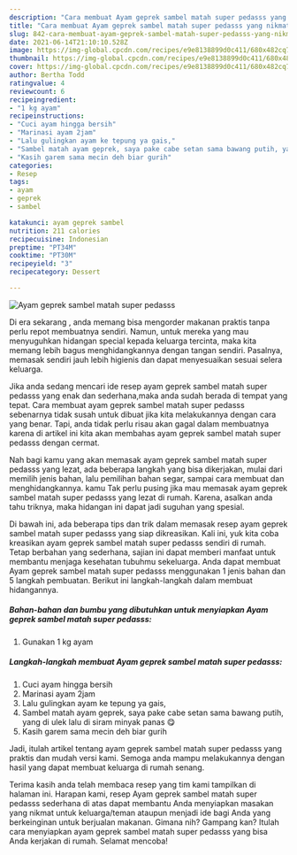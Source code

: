 ```yaml
---
description: "Cara membuat Ayam geprek sambel matah super pedasss yang nikmat dan Mudah Dibuat"
title: "Cara membuat Ayam geprek sambel matah super pedasss yang nikmat dan Mudah Dibuat"
slug: 842-cara-membuat-ayam-geprek-sambel-matah-super-pedasss-yang-nikmat-dan-mudah-dibuat
date: 2021-06-14T21:10:10.528Z
image: https://img-global.cpcdn.com/recipes/e9e8138899d0c411/680x482cq70/ayam-geprek-sambel-matah-super-pedasss-foto-resep-utama.jpg
thumbnail: https://img-global.cpcdn.com/recipes/e9e8138899d0c411/680x482cq70/ayam-geprek-sambel-matah-super-pedasss-foto-resep-utama.jpg
cover: https://img-global.cpcdn.com/recipes/e9e8138899d0c411/680x482cq70/ayam-geprek-sambel-matah-super-pedasss-foto-resep-utama.jpg
author: Bertha Todd
ratingvalue: 4
reviewcount: 6
recipeingredient:
- "1 kg ayam"
recipeinstructions:
- "Cuci ayam hingga bersih"
- "Marinasi ayam 2jam"
- "Lalu gulingkan ayam ke tepung ya gais,"
- "Sambel matah ayam geprek, saya pake cabe setan sama bawang putih, yang di ulek lalu di siram minyak panas 😋"
- "Kasih garem sama mecin deh biar gurih"
categories:
- Resep
tags:
- ayam
- geprek
- sambel

katakunci: ayam geprek sambel 
nutrition: 211 calories
recipecuisine: Indonesian
preptime: "PT34M"
cooktime: "PT30M"
recipeyield: "3"
recipecategory: Dessert

---
```



![Ayam geprek sambel matah super pedasss](https://img-global.cpcdn.com/recipes/e9e8138899d0c411/680x482cq70/ayam-geprek-sambel-matah-super-pedasss-foto-resep-utama.jpg)

Di era  sekarang , anda memang bisa mengorder makanan praktis tanpa perlu repot membuatnya sendiri. Namun, untuk mereka yang mau menyuguhkan hidangan special kepada keluarga tercinta, maka kita memang lebih bagus menghidangkannya dengan tangan sendiri. Pasalnya, memasak sendiri jauh lebih higienis dan dapat menyesuaikan sesuai selera keluarga.

Jika anda sedang mencari ide resep ayam geprek sambel matah super pedasss yang enak dan sederhana,maka anda sudah berada di tempat yang tepat. Cara membuat ayam geprek sambel matah super pedasss  sebenarnya tidak susah untuk dibuat jika kita melakukannya dengan cara yang benar. Tapi, anda tidak perlu risau akan gagal dalam membuatnya 
karena di artikel ini kita akan membahas ayam geprek sambel matah super pedasss dengan cermat.  



Nah bagi kamu yang akan memasak ayam geprek sambel matah super pedasss yang lezat, ada beberapa langkah yang bisa dikerjakan, mulai dari memilih jenis bahan, lalu pemilihan bahan segar, sampai cara membuat dan menghidangkannya. kamu Tak perlu pusing jika mau memasak ayam geprek sambel matah super pedasss yang lezat di rumah. Karena, asalkan anda  tahu triknya, maka hidangan ini dapat jadi suguhan yang spesial.

Di bawah ini, ada beberapa tips dan trik dalam memasak resep ayam geprek sambel matah super pedasss yang siap dikreasikan. Kali ini, yuk kita coba kreasikan ayam geprek sambel matah super pedasss sendiri di rumah. Tetap berbahan yang sederhana, sajian ini dapat memberi manfaat untuk membantu menjaga kesehatan tubuhmu sekeluarga. Anda dapat membuat Ayam geprek sambel matah super pedasss menggunakan 1 jenis bahan dan 5 langkah pembuatan. Berikut ini langkah-langkah dalam membuat hidangannya.

<!--inarticleads1-->

##### Bahan-bahan dan bumbu yang dibutuhkan untuk menyiapkan Ayam geprek sambel matah super pedasss:

1. Gunakan 1 kg ayam




<!--inarticleads2-->

##### Langkah-langkah membuat Ayam geprek sambel matah super pedasss:

1. Cuci ayam hingga bersih
1. Marinasi ayam 2jam
1. Lalu gulingkan ayam ke tepung ya gais,
1. Sambel matah ayam geprek, saya pake cabe setan sama bawang putih, yang di ulek lalu di siram minyak panas 😋
1. Kasih garem sama mecin deh biar gurih




Jadi, itulah artikel tentang  ayam geprek sambel matah super pedasss  yang praktis dan mudah versi kami. Semoga anda mampu melakukannya dengan hasil yang dapat membuat keluarga di rumah senang. 

Terima kasih anda telah membaca resep yang tim kami tampilkan di halaman ini. Harapan kami, resep  Ayam geprek sambel matah super pedasss sederhana di atas dapat membantu Anda menyiapkan masakan yang nikmat untuk keluarga/teman ataupun menjadi ide bagi Anda yang berkeinginan untuk berjualan makanan. Gimana nih? Gampang kan? Itulah cara menyiapkan ayam geprek sambel matah super pedasss yang bisa Anda kerjakan di rumah. Selamat mencoba!

